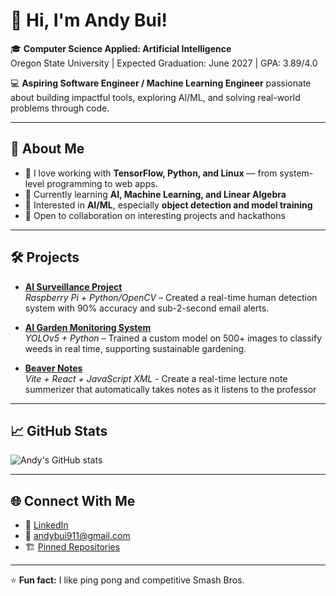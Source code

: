 # 👋 Hi, I'm Andy Bui!

🎓 **Computer Science Applied: Artificial Intelligence**  
Oregon State University | Expected Graduation: June 2027 | GPA: 3.89/4.0  

💻 **Aspiring Software Engineer / Machine Learning Engineer** passionate about building impactful tools, exploring AI/ML, and solving real-world problems through code.

---

## 🚀 About Me

- 🔧 I love working with **TensorFlow, Python, and Linux** — from system-level programming to web apps.  
- 🧠 Currently learning **AI, Machine Learning, and Linear Algebra**  
- 🌱 Interested in **AI/ML**, especially **object detection and model training**  
- 🤝 Open to collaboration on interesting projects and hackathons  

---

## 🛠️ Projects

- [**AI Surveillance Project**](https://github.com/AndyBooey/Weed_Detection)  
  *Raspberry Pi + Python/OpenCV* – Created a real-time human detection system with 90% accuracy and sub-2-second email alerts.  

- [**AI Garden Monitoring System**](https://github.com/AndyBooey/Human_Detection_AI)  
  *YOLOv5 + Python* – Trained a custom model on 500+ images to classify weeds in real time, supporting sustainable gardening.
  
- [**Beaver Notes**](https://github.com/BGill8/beaverhacks)  
  *Vite + React + JavaScript XML* - Create a real-time lecture note summerizer that automatically takes notes as it listens to the professor
---

## 📈 GitHub Stats

![Andy's GitHub stats](https://github-readme-stats.vercel.app/api?username=AndyBooey&show_icons=true&theme=default)

---

## 🌐 Connect With Me

- 💼 [LinkedIn](https://www.linkedin.com/in/andybuii/)
- 📧 andybui911@gmail.com
- 🏗️ [Pinned Repositories](https://github.com/AndyBooey?tab=repositories)

---

⭐ **Fun fact:** I like ping pong and competitive Smash Bros.
